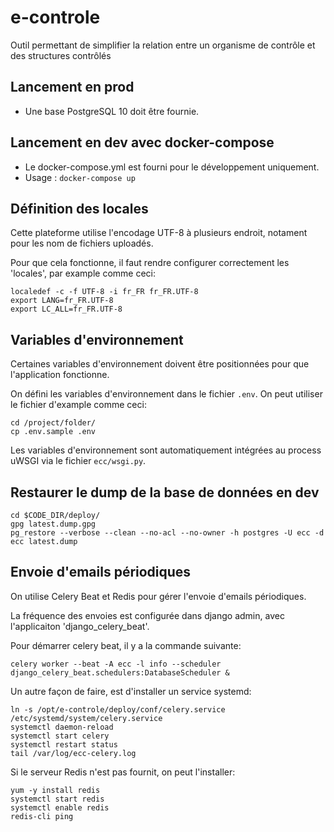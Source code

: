 # e-controle
Outil permettant de simplifier la relation entre un organisme de contrôle et des structures contrôlés

## Lancement en prod
- Une base PostgreSQL 10 doit être fournie.

## Lancement en dev avec docker-compose
- Le docker-compose.yml est fourni pour le développement uniquement.
- Usage : `docker-compose up`

## Définition des locales

Cette plateforme utilise l'encodage UTF-8 à plusieurs endroit, notament pour les nom de
fichiers uploadés.

Pour que cela fonctionne, il faut rendre configurer correctement les 'locales',
par example comme ceci:

    localedef -c -f UTF-8 -i fr_FR fr_FR.UTF-8
    export LANG=fr_FR.UTF-8
    export LC_ALL=fr_FR.UTF-8

## Variables d'environnement

Certaines variables d'environnement doivent être positionnées pour que l'application fonctionne.

On défini les variables d'environnement dans le fichier `.env`.
On peut utiliser le fichier d'example comme ceci:

    cd /project/folder/
    cp .env.sample .env

Les variables d'environnement sont automatiquement intégrées au process uWSGI via le fichier `ecc/wsgi.py`.

## Restaurer le dump de la base de données en dev

    cd $CODE_DIR/deploy/
    gpg latest.dump.gpg
    pg_restore --verbose --clean --no-acl --no-owner -h postgres -U ecc -d ecc latest.dump


## Envoie d'emails périodiques

On utilise Celery Beat et Redis pour gérer l'envoie d'emails périodiques.

La fréquence des envoies est configurée dans django admin, avec l'applicaiton 'django_celery_beat'.

Pour démarrer celery beat, il y a la commande suivante:


    celery worker --beat -A ecc -l info --scheduler django_celery_beat.schedulers:DatabaseScheduler &


Un autre façon de faire, est d'installer un service systemd:


    ln -s /opt/e-controle/deploy/conf/celery.service /etc/systemd/system/celery.service
    systemctl daemon-reload
    systemctl start celery
    systemctl restart status
    tail /var/log/ecc-celery.log


Si le serveur Redis n'est pas fournit, on peut l'installer:


    yum -y install redis
    systemctl start redis
    systemctl enable redis
    redis-cli ping
